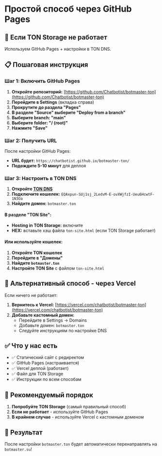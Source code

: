 # Простой способ через GitHub Pages

## 🎯 Если TON Storage не работает

Используем GitHub Pages + настройки в TON DNS.

## 📋 Пошаговая инструкция

### Шаг 1: Включить GitHub Pages

1. **Откройте репозиторий:** [https://github.com/Chatbotist/botmaster-ton](https://github.com/Chatbotist/botmaster-ton)
2. **Перейдите в Settings** (вкладка справа)
3. **Прокрутите до раздела "Pages"**
4. **В разделе "Source" выберите "Deploy from a branch"**
5. **Выберите branch: "main"**
6. **Выберите folder: "/ (root)"**
7. **Нажмите "Save"**

### Шаг 2: Получить URL

После настройки GitHub Pages:
- **URL будет:** `https://chatbotist.github.io/botmaster-ton/`
- **Подождите 5-10 минут** для деплоя

### Шаг 3: Настроить в TON DNS

1. **Откройте [TON DNS](https://dns.ton.org/)**
2. **Подключите кошелек:** `EQAxpun-SUj1sj_2LedvM-E-ovXWjfzI-Ueu6HcwtF-1N3Oa`
3. **Найдите домен:** `botmaster.ton`

#### В разделе "TON Site":
- **Hosting in TON Storage:** включите
- **HEX:** вставьте хэш файла `ton-site.html` (если TON Storage работает)

#### Или используйте кошелек:
1. **Откройте TON кошелек**
2. **Перейдите в "Домены"**
3. **Найдите `botmaster.ton`**
4. **Настройте TON Site** с файлом `ton-site.html`

## 🔧 Альтернативный способ - через Vercel

Если ничего не работает:

1. **Вернитесь к Vercel:** [https://vercel.com/chatbotist/botmaster-ton](https://vercel.com/chatbotist/botmaster-ton)
2. **Добавьте кастомный домен:**
   - Перейдите в Settings → Domains
   - Добавьте домен: `botmaster.ton`
   - Следуйте инструкциям по настройке DNS

## ✅ Что у нас есть

- ✅ Статический сайт с редиректом
- ✅ GitHub Pages (настраивается)
- ✅ Vercel деплой (работает)
- ✅ Файл для TON Storage
- ✅ Инструкции по всем способам

## 🎯 Рекомендуемый порядок

1. **Попробуйте TON Storage** (самый правильный способ)
2. **Если не работает** - используйте GitHub Pages
3. **В крайнем случае** - используйте Vercel с кастомным доменом

## 📱 Результат

После настройки `botmaster.ton` будет автоматически перенаправлять на `botmaster.su`!
